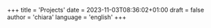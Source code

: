 +++
title = 'Projects'
date = 2023-11-03T08:36:02+01:00
draft = false
author = 'chiara'
language = 'english'
+++
